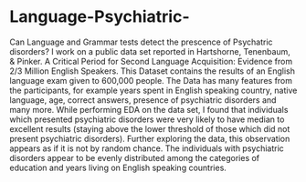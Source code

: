 # Language-Psychiatric-
Can Language and Grammar tests detect the prescence of Psychatric disorders?
 I work on a public data set reported in Hartshorne, Tenenbaum, & Pinker. A Critical Period for Second Language Acquisition: Evidence from 2/3 Million English Speakers. This Dataset contains the results of an English language exam given to 600,000 people. The Data has many features from the participants, for example years spent in English speaking country, native language, age, correct answers, presence of psychiatric disorders and many more. While performing EDA on the data set, I found that  individuals which presented psychiatric disorders were very likely to have median to excellent results (staying above the lower threshold of those which did not present psychiatric disorders). Further exploring the data, this observation appears as if it is not by random chance. The individuals with psychiatric disorders appear to be evenly distributed among the categories of education and years living on English speaking countries. 
